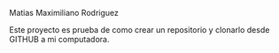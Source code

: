 Matias Maximiliano Rodriguez

Este proyecto es prueba de como crear un repositorio y clonarlo desde GITHUB a mi computadora.
